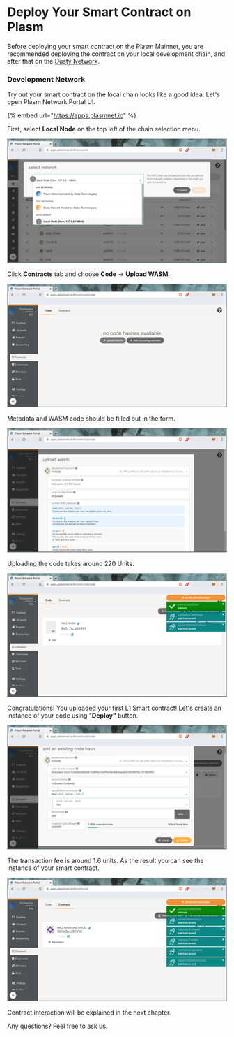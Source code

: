 # Deploy Your Smart Contract on Plasm

Before deploying your smart contract on the Plasm Mainnet, you are recommended deploying the contract on your local development chain, and after that on the [Dusty Network](https://medium.com/stake-technologies/the-dusty-plasm-93df289b3a5).

### Development Network

Try out your smart contract on the local chain looks like a good idea. Let's open Plasm Network Portal UI.

{% embed url="https://apps.plasmnet.io" %}

First, select **Local Node** on the top left of the chain selection menu.

![](../../.gitbook/assets/select_local.png)

Click **Contracts** tab and choose **Code** -&gt; **Upload WASM**.

![](../../.gitbook/assets/upload.png)

Metadata and WASM code should be filled out in the form.

![](../../.gitbook/assets/filled_form.png)

Uploading the code takes around 220 Units.

![](../../.gitbook/assets/uploaded.png)

Congratulations! You uploaded your first L1 Smart contract! Let's create an instance of your code using "**Deploy"** button.

![Don&apos;t foget to set 100 unit endowment.](../../.gitbook/assets/deploy.png)

The transaction fee is around 1.6 units. As the result you can see the instance of your smart contract.

![](../../.gitbook/assets/instance_000.png)

Contract interaction will be explained in the next chapter.

Any questions? Feel free to ask [us](https://discord.gg/kH3Njpr).

